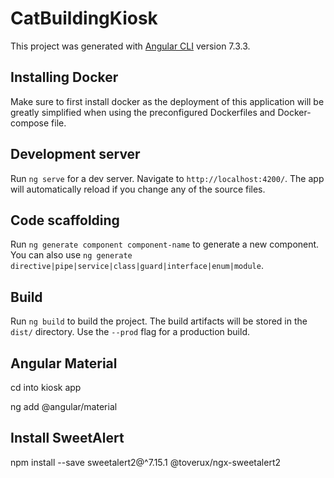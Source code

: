 # CatBuildingKiosk

This project was generated with [Angular CLI](https://github.com/angular/angular-cli) version 7.3.3.


## Installing Docker

Make sure to first install docker as the deployment of this application will be greatly simplified when using the preconfigured Dockerfiles and Docker-compose file.


## Development server

Run `ng serve` for a dev server. Navigate to `http://localhost:4200/`. The app will automatically reload if you change any of the source files.

## Code scaffolding

Run `ng generate component component-name` to generate a new component. You can also use `ng generate directive|pipe|service|class|guard|interface|enum|module`.

## Build

Run `ng build` to build the project. The build artifacts will be stored in the `dist/` directory. Use the `--prod` flag for a production build.

## Angular Material

cd into kiosk app

ng add @angular/material

## Install SweetAlert

npm install --save sweetalert2@^7.15.1 @toverux/ngx-sweetalert2

